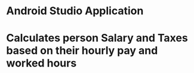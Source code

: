 # Android Studio Application
# Calculates person Salary and Taxes based on their hourly pay and worked hours  
